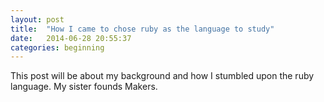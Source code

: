 ```yaml
---
layout: post
title:  "How I came to chose ruby as the language to study"
date:   2014-06-28 20:55:37
categories: beginning
---
```


This post will be about my background and how I stumbled upon the ruby language. My sister founds Makers.

